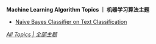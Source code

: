 **Machine Learning Algorithm Topics ｜ 机器学习算法主题**

* [Naive Bayes Classifier on Text Classification](https://ultrafish.cn/2022/04/08/Naive-Bayes-Classifier-on-Text-Classification/)

[*All Topics | 全部主题*](https://ultrafish.cn/topics/#/)